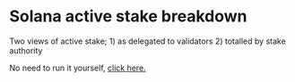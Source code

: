 # Solana active stake breakdown

Two views of active stake; 1) as delegated to validators 2) totalled by stake authority

No need to run it yourself, [click here.](http://solana-dapp-tutorial.mcf.rocks:9090/activeStake.html)  
